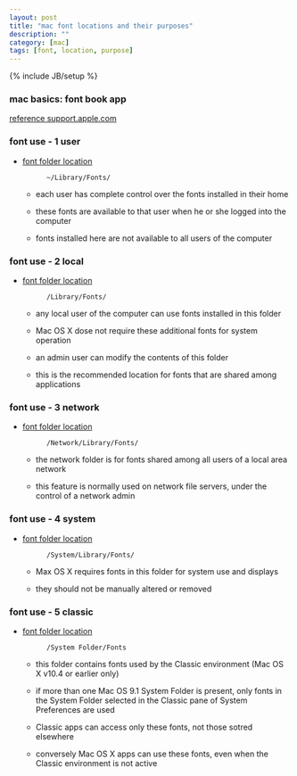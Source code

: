 ```yaml
---
layout: post
title: "mac font locations and their purposes"
description: ""
category: [mac]
tags: [font, location, purpose]
---
```

{% include JB/setup %}

### mac basics: font book app

[reference support.apple.com](https://support.apple.com/en-us/HT201749)

### font use - 1 user

* [font folder location](https://support.apple.com/en-us/HT201722)

            ~/Library/Fonts/

    * each user has complete control over the fonts installed in their home

    * these fonts are available to that user when he or she logged into the computer

    * fonts installed here are not available to all users of the computer

### font use - 2 local

* [font folder location](https://support.apple.com/en-us/HT201722)

            /Library/Fonts/

    * any local user of the computer can use fonts installed in this folder

    * Mac OS X dose not require these additional fonts for system operation

    * an admin user can modify the contents of this folder

    * this is the recommended location for fonts that are shared among applications

### font use - 3 network

* [font folder location](https://support.apple.com/en-us/HT201722)

            /Network/Library/Fonts/

    * the network folder is for fonts shared among all users of a local area network

    * this feature is normally used on network file servers, under the control of a network admin

### font use - 4 system

* [font folder location](https://support.apple.com/en-us/HT201722)

            /System/Library/Fonts/

    * Max OS X requires fonts in this folder for system use and displays

    * they should not be manually altered or removed

### font use - 5 classic

* [font folder location](https://support.apple.com/en-us/HT201722)

            /System Folder/Fonts

    * this folder contains fonts used by the Classic environment (Mac OS X v10.4 or earlier only)

    * if more than one Mac OS 9.1 System Folder is present, only fonts in the System Folder selected in the Classic pane of System Preferences are used

    * Classic apps can access only these fonts, not those sotred elsewhere

    * conversely Mac OS X apps can use these fonts, even when the Classic environment is not active